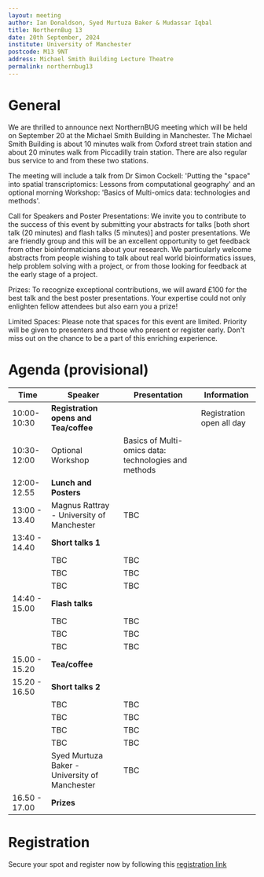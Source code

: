```yaml
---
layout: meeting
author: Ian Donaldson, Syed Murtuza Baker & Mudassar Iqbal
title: NorthernBug 13
date: 20th September, 2024
institute: University of Manchester
postcode: M13 9NT
address: Michael Smith Building Lecture Theatre
permalink: northernbug13
---
```


# General

We are thrilled to announce next NorthernBUG meeting which will be held on September 20 at the Michael Smith Building in Manchester. The Michael Smith Building is about 10 minutes walk from Oxford street train station and about 20 minutes walk from Piccadilly train station. There are also regular bus service to and from these two stations.

The meeting will include a talk from Dr Simon Cockell: 'Putting the "space" into spatial transcriptomics: Lessons from computational geography' and an optional morning Workshop: 'Basics of Multi-omics data: technologies and methods'.

Call for Speakers and Poster Presentations: We invite you to contribute to the success of this event by submitting your abstracts for talks [both short talk (20 minutes) and flash talks (5 minutes)] and poster presentations. We are friendly group and this will be an excellent opportunity to get feedback from other bioinformaticians about your research. We particularly welcome abstracts from people wishing to talk about real world bioinformatics issues, help problem solving with a project, or from those looking for feedback at the early stage of a project.

Prizes: To recognize exceptional contributions, we will award £100 for the best talk and the best poster presentations. Your expertise could not only enlighten fellow attendees but also earn you a prize!

Limited Spaces: Please note that spaces for this event are limited. Priority will be given to presenters and those who present or register early. Don't miss out on the chance to be a part of this enriching experience.



# Agenda (provisional)

| Time          | Speaker        | Presentation | Information |
|---------------|----------------|--------------|-------------|
| 10:00-10:30   | **Registration opens and Tea/coffee** | |   Registration open all day |
| 10:30-12:00   | Optional Workshop | Basics of Multi-omics data: technologies and methods | |
| 12:00-12.55   | **Lunch and Posters** | | |
| 13:00 - 13.40 |Magnus Rattray - University of Manchester | TBC | |
| 13:40 - 14.40 | **Short talks 1**      | | |
|    | TBC |  TBC | |
|    | TBC |  TBC    | |
|    | TBC  | TBC  | |
| 14:40 - 15.00 | **Flash talks**      | | |
|    | TBC |  TBC | |
|    | TBC |  TBC    | |
|    | TBC  | TBC  | |
| 15.00 - 15.20 | **Tea/coffee**  | | |
| 15.20 - 16.50 | **Short talks 2** | | |
|    | TBC | TBC | |
|    | TBC  | TBC  | |
|    | TBC | TBC | |
|    | TBC  |   TBC | |
|    | Syed Murtuza Baker - University of Manchester  |    TBC  | |
| 16.50 - 17.00 | **Prizes**  | | |


# Registration
Secure your spot and register now by following this [registration link](https://forms.office.com/e/PCM1ikdWU1)
